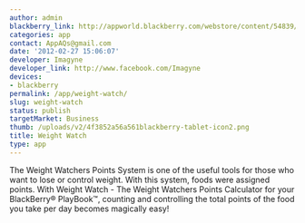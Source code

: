 ```yaml
---
author: admin
blackberry_link: http://appworld.blackberry.com/webstore/content/54839/?lang=en
categories: app
contact: AppAQs@gmail.com
date: '2012-02-27 15:06:07'
developer: Imagyne
developer_link: http://www.facebook.com/Imagyne
devices: 
- blackberry
permalink: /app/weight-watch/
slug: weight-watch
status: publish
targetMarket: Business
thumb: /uploads/v2/4f3852a56a561blackberry-tablet-icon2.png
title: Weight Watch
type: app
---
```


The Weight Watchers Points System is one of the useful tools for those who want to lose or control weight. With this system, foods were assigned points. With Weight Watch - The Weight Watchers Points Calculator for your BlackBerry® PlayBook™, counting and controlling the total points of the food you take per day becomes magically easy!